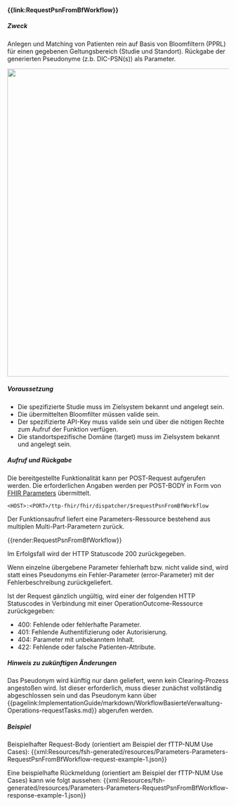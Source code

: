 #### **{{link:RequestPsnFromBfWorkflow}}**

##### **Zweck**
Anlegen und Matching von Patienten rein auf Basis von Bloomfiltern (PPRL) für einen gegebenen Geltungsbereich (Studie und Standort). Rückgabe der generierten Pseudonyme (z.b. DIC-PSN(s)) als Parameter.

<p align="center">
  <img width="700" src="https://www.ths-greifswald.de/wp-content/uploads/2022/10/fhirgw-requestpsnbfworkflow.png">
</p>

##### **Voraussetzung**
- Die spezifizierte Studie muss im Zielsystem bekannt und angelegt sein.
- Die übermittelten Bloomfilter müssen valide sein.
- Der spezifizierte API-Key muss valide sein und über die nötigen Rechte zum Aufruf der Funktion verfügen.
- Die standortspezifische Domäne (target) muss im Zielsystem bekannt und angelegt sein.

##### **Aufruf und Rückgabe**
Die bereitgestellte Funktionalität kann per POST-Request aufgerufen werden. Die erforderlichen Angaben werden per POST-BODY in Form von [FHIR Parameters](https://www.hl7.org/fhir/parameters.html) übermittelt.

`<HOST>:<PORT>/ttp-fhir/fhir/dispatcher/$requestPsnFromBfWorkflow`

Der Funktionsaufruf liefert eine Parameters-Ressource bestehend aus multiplen Multi-Part-Parametern zurück.

{{render:RequestPsnFromBfWorkflow}}

Im Erfolgsfall wird der HTTP Statuscode 200 zurückgegeben.

Wenn einzelne übergebene Parameter fehlerhaft bzw. nicht valide sind, wird statt eines Pseudonyms ein Fehler-Parameter (error-Parameter) mit der Fehlerbeschreibung zurückgeliefert.

Ist der Request gänzlich ungültig, wird einer der folgenden HTTP Statuscodes in Verbindung mit einer OperationOutcome-Ressource zurückgegeben:
* 400: Fehlende oder fehlerhafte Parameter.
* 401: Fehlende Authentifizierung oder Autorisierung.
* 404: Parameter mit unbekanntem Inhalt.
* 422: Fehlende oder falsche Patienten-Attribute.

##### **Hinweis zu zukünftigen Änderungen**
Das Pseudonym wird künftig nur dann geliefert, wenn kein Clearing-Prozess angestoßen wird. Ist dieser erforderlich, muss dieser zunächst vollständig abgeschlossen sein und das Pseudonym kann über {{pagelink:ImplementationGuide/markdown/WorkflowBasierteVerwaltung-Operations-requestTasks.md}} abgerufen werden.

##### **Beispiel**
Beispielhafter Request-Body (orientiert am Beispiel der fTTP-NUM Use Cases):
{{xml:Resources/fsh-generated/resources/Parameters-Parameters-RequestPsnFromBfWorkflow-request-example-1.json}}

Eine beispielhafte Rückmeldung (orientiert am Beispiel der fTTP-NUM Use Cases) kann wie folgt aussehen:
{{xml:Resources/fsh-generated/resources/Parameters-Parameters-RequestPsnFromBfWorkflow-response-example-1.json}}

